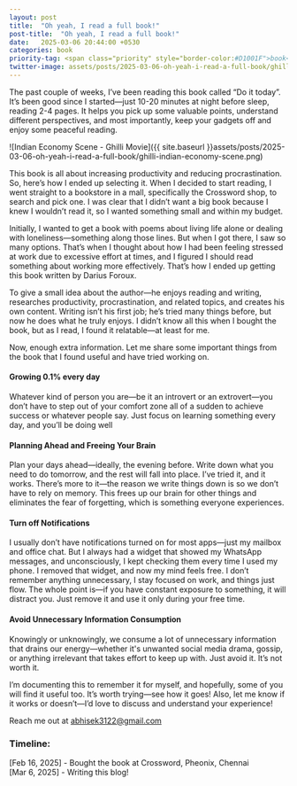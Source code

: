 ```yaml
---
layout: post
title:  "Oh yeah, I read a full book!"
post-title:  "Oh yeah, I read a full book!"
date:   2025-03-06 20:44:00 +0530
categories: book
priority-tag: <span class="priority" style="border-color:#D1001F">book</span>
twitter-image: assets/posts/2025-03-06-oh-yeah-i-read-a-full-book/ghilli-indian-economy-scene.png
---
```


The past couple of weeks, I’ve been reading this book called “Do it today”. It’s been good since I started—just 10-20 minutes at night before sleep, reading 2-4 pages. It helps you pick up some valuable points, understand different perspectives, and most importantly, keep your gadgets off and enjoy some peaceful reading.

![Indian Economy Scene - Ghilli Movie]({{ site.baseurl }}assets/posts/2025-03-06-oh-yeah-i-read-a-full-book/ghilli-indian-economy-scene.png)

This book is all about increasing productivity and reducing procrastination. So, here’s how I ended up selecting it. When I decided to start reading, I went straight to a bookstore in a mall, specifically the Crossword shop, to search and pick one. I was clear that I didn’t want a big book because I knew I wouldn’t read it, so I wanted something small and within my budget.

Initially, I wanted to get a book with poems about living life alone or dealing with loneliness—something along those lines. But when I got there, I saw so many options. That’s when I thought about how I had been feeling stressed at work due to excessive effort at times, and I figured I should read something about working more effectively. That’s how I ended up getting this book written by Darius Foroux.

To give a small idea about the author—he enjoys reading and writing, researches productivity, procrastination, and related topics, and creates his own content. Writing isn’t his first job; he’s tried many things before, but now he does what he truly enjoys. I didn’t know all this when I bought the book, but as I read, I found it relatable—at least for me.

Now, enough extra information. Let me share some important things from the book that I found useful and have tried working on.

#### Growing 0.1% every day

Whatever kind of person you are—be it an introvert or an extrovert—you don’t have to step out of your comfort zone all of a sudden to achieve success or whatever people say. Just focus on learning something every day, and you’ll be doing well 

#### Planning Ahead and Freeing Your Brain

Plan your days ahead—ideally, the evening before. Write down what you need to do tomorrow, and the rest will fall into place. I’ve tried it, and it works. There’s more to it—the reason we write things down is so we don’t have to rely on memory. This frees up our brain for other things and eliminates the fear of forgetting, which is something everyone experiences.

#### Turn off Notifications

I usually don’t have notifications turned on for most apps—just my mailbox and office chat. But I always had a widget that showed my WhatsApp messages, and unconsciously, I kept checking them every time I used my phone. I removed that widget, and now my mind feels free. I don’t remember anything unnecessary, I stay focused on work, and things just flow. The whole point is—if you have constant exposure to something, it will distract you. Just remove it and use it only during your free time.

#### Avoid Unnecessary Information Consumption

Knowingly or unknowingly, we consume a lot of unnecessary information that drains our energy—whether it's unwanted social media drama, gossip, or anything irrelevant that takes effort to keep up with. Just avoid it. It’s not worth it. 

I’m documenting this to remember it for myself, and hopefully, some of you will find it useful too. It’s worth trying—see how it goes! Also, let me know if it works or doesn’t—I’d love to discuss and understand your experience!

Reach me out at abhisek3122@gmail.com

### Timeline:
[Feb 16, 2025] - Bought the book at Crossword, Pheonix, Chennai <br>
[Mar 6, 2025] - Writing this blog!
